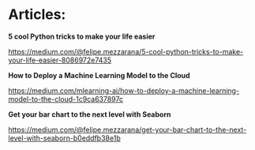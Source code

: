 # Articles:

**5 cool Python tricks to make your life easier**

https://medium.com/@felipe.mezzarana/5-cool-python-tricks-to-make-your-life-easier-8086972e7435

**How to Deploy a Machine Learning Model to the Cloud**

https://medium.com/mlearning-ai/how-to-deploy-a-machine-learning-model-to-the-cloud-1c9ca637897c

**Get your bar chart to the next level with Seaborn** 

https://medium.com/@felipe.mezzarana/get-your-bar-chart-to-the-next-level-with-seaborn-b0eddfb38e1b
 
